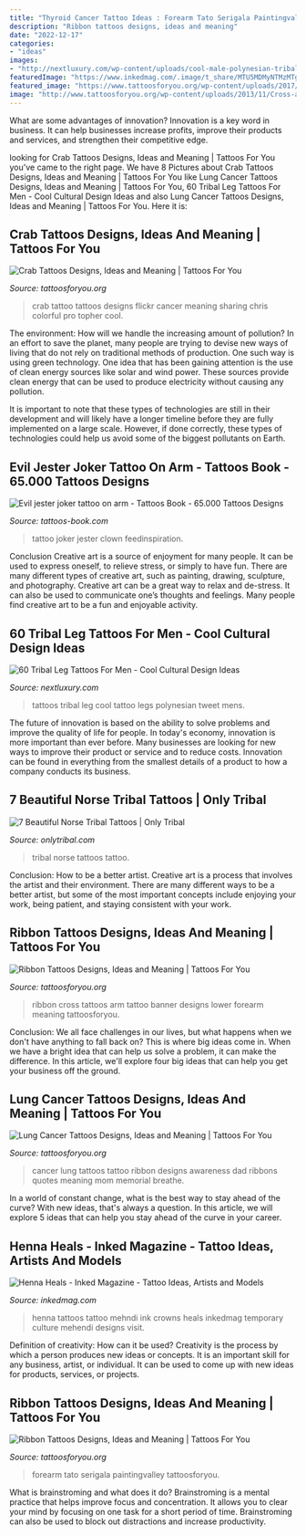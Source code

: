 ```yaml
---
title: "Thyroid Cancer Tattoo Ideas : Forearm Tato Serigala Paintingvalley Tattoosforyou"
description: "Ribbon tattoos designs, ideas and meaning"
date: "2022-12-17"
categories:
- "ideas"
images:
- "http://nextluxury.com/wp-content/uploads/cool-male-polynesian-tribal-tattoos-for-legs.jpg"
featuredImage: "https://www.inkedmag.com/.image/t_share/MTU5MDMyNTMzMTg0NDg5MjQw/henna_feature.jpg"
featured_image: "https://www.tattoosforyou.org/wp-content/uploads/2017/07/Tattoos-for-Lung-Cancer.jpg"
image: "http://www.tattoosforyou.org/wp-content/uploads/2013/11/Cross-and-Ribbon-Tattoo.jpg"
---
```



What are some advantages of innovation?
Innovation is a key word in business. It can help businesses increase profits, improve their products and services, and strengthen their competitive edge.

	

		
looking for Crab Tattoos Designs, Ideas and Meaning | Tattoos For You you've came to the right page. We have 8 Pictures about Crab Tattoos Designs, Ideas and Meaning | Tattoos For You like Lung Cancer Tattoos Designs, Ideas and Meaning | Tattoos For You, 60 Tribal Leg Tattoos For Men - Cool Cultural Design Ideas and also Lung Cancer Tattoos Designs, Ideas and Meaning | Tattoos For You. Here it is:
		
    
## Crab Tattoos Designs, Ideas And Meaning | Tattoos For You

<img loading=lazy src="https://www.tattoosforyou.org/wp-content/uploads/2016/03/Blue-Crab-Tattoos.jpg" onerror="this.onerror=null;this.src='https://tse1.mm.bing.net/th?id=OIP.9xjwIasEb1q03WMGD1-iDQHaE7&amp;pid=15.1';" alt="Crab Tattoos Designs, Ideas and Meaning | Tattoos For You">

_Source: tattoosforyou.org_

>crab tattoo tattoos designs flickr cancer meaning sharing chris colorful pro topher cool. 

	

The environment: How will we handle the increasing amount of pollution?
In an effort to save the planet, many people are trying to devise new ways of living that do not rely on traditional methods of production. One such way is using green technology. 
One idea that has been gaining attention is the use of clean energy sources like solar and wind power. These sources provide clean energy that can be used to produce electricity without causing any pollution. 

It is important to note that these types of technologies are still in their development and will likely have a longer timeline before they are fully implemented on a large scale. However, if done correctly, these types of technologies could help us avoid some of the biggest pollutants on Earth.

    
## Evil Jester Joker Tattoo On Arm - Tattoos Book - 65.000 Tattoos Designs

<img loading=lazy src="https://tattoos-book.com/wp-content/uploads/2016/02/evil-jester-joker-tattoo-on-arm.jpg" onerror="this.onerror=null;this.src='https://tse1.mm.bing.net/th?id=OIP.1Vcqm64Er_G_95LeZ4eRCQHaJ4&amp;pid=15.1';" alt="Evil jester joker tattoo on arm - Tattoos Book - 65.000 Tattoos Designs">

_Source: tattoos-book.com_

>tattoo joker jester clown feedinspiration. 

	

Conclusion
Creative art is a source of enjoyment for many people. It can be used to express oneself, to relieve stress, or simply to have fun. There are many different types of creative art, such as painting, drawing, sculpture, and photography.
Creative art can be a great way to relax and de-stress. It can also be used to communicate one’s thoughts and feelings. Many people find creative art to be a fun and enjoyable activity.

    
## 60 Tribal Leg Tattoos For Men - Cool Cultural Design Ideas

<img loading=lazy src="http://nextluxury.com/wp-content/uploads/cool-male-polynesian-tribal-tattoos-for-legs.jpg" onerror="this.onerror=null;this.src='https://tse4.mm.bing.net/th?id=OIP.vpjfin75swBpLiX1HoI9QQHaKU&amp;pid=15.1';" alt="60 Tribal Leg Tattoos For Men - Cool Cultural Design Ideas">

_Source: nextluxury.com_

>tattoos tribal leg cool tattoo legs polynesian tweet mens. 

	

The future of innovation is based on the ability to solve problems and improve the quality of life for people. In today's economy, innovation is more important than ever before. Many businesses are looking for new ways to improve their product or service and to reduce costs. Innovation can be found in everything from the smallest details of a product to how a company conducts its business.

    
## 7 Beautiful Norse Tribal Tattoos | Only Tribal

<img loading=lazy src="https://www.onlytribal.com/wp-content/uploads/2015/10/Norse-Tribal-Tattoo1.jpg" onerror="this.onerror=null;this.src='https://tse1.mm.bing.net/th?id=OIP.xFwY2uWb2Oy6_zqRUu-bnQHaKI&amp;pid=15.1';" alt="7 Beautiful Norse Tribal Tattoos | Only Tribal">

_Source: onlytribal.com_

>tribal norse tattoos tattoo. 

	

Conclusion: How to be a better artist.
Creative art is a process that involves the artist and their environment. There are many different ways to be a better artist, but some of the most important concepts include enjoying your work, being patient, and staying consistent with your work.

    
## Ribbon Tattoos Designs, Ideas And Meaning | Tattoos For You

<img loading=lazy src="http://www.tattoosforyou.org/wp-content/uploads/2013/11/Cross-and-Ribbon-Tattoo.jpg" onerror="this.onerror=null;this.src='https://tse4.mm.bing.net/th?id=OIP.vA4HF-f8kXQxbuPp09m4UgHaJ4&amp;pid=15.1';" alt="Ribbon Tattoos Designs, Ideas and Meaning | Tattoos For You">

_Source: tattoosforyou.org_

>ribbon cross tattoos arm tattoo banner designs lower forearm meaning tattoosforyou. 

	

Conclusion:
We all face challenges in our lives, but what happens when we don't have anything to fall back on? This is where big ideas come in. When we have a bright idea that can help us solve a problem, it can make the difference. In this article, we'll explore four big ideas that can help you get your business off the ground.

    
## Lung Cancer Tattoos Designs, Ideas And Meaning | Tattoos For You

<img loading=lazy src="https://www.tattoosforyou.org/wp-content/uploads/2017/07/Tattoos-for-Lung-Cancer.jpg" onerror="this.onerror=null;this.src='https://tse1.mm.bing.net/th?id=OIP.TQB-28VVSJqeuERSE6f70QHaJ3&amp;pid=15.1';" alt="Lung Cancer Tattoos Designs, Ideas and Meaning | Tattoos For You">

_Source: tattoosforyou.org_

>cancer lung tattoos tattoo ribbon designs awareness dad ribbons quotes meaning mom memorial breathe. 

	

In a world of constant change, what is the best way to stay ahead of the curve? With new ideas, that's always a question. In this article, we will explore 5 ideas that can help you stay ahead of the curve in your career.

    
## Henna Heals - Inked Magazine - Tattoo Ideas, Artists And Models

<img loading=lazy src="https://www.inkedmag.com/.image/t_share/MTU5MDMyNTMzMTg0NDg5MjQw/henna_feature.jpg" onerror="this.onerror=null;this.src='https://tse3.mm.bing.net/th?id=OIP.63v99psmbUjQFqoihrFb8QHaHY&amp;pid=15.1';" alt="Henna Heals - Inked Magazine - Tattoo Ideas, Artists and Models">

_Source: inkedmag.com_

>henna tattoos tattoo mehndi ink crowns heals inkedmag temporary culture mehendi designs visit. 

	

Definition of creativity: How can it be used?
Creativity is the process by which a person produces new ideas or concepts. It is an important skill for any business, artist, or individual. It can be used to come up with new ideas for products, services, or projects.

    
## Ribbon Tattoos Designs, Ideas And Meaning | Tattoos For You

<img loading=lazy src="https://www.tattoosforyou.org/wp-content/uploads/2013/11/Cross-and-Ribbon-Tattoo-768x1024.jpg" onerror="this.onerror=null;this.src='https://tse3.mm.bing.net/th?id=OIP.zlbMXVphb6Vc8D5igDWniQHaJ4&amp;pid=15.1';" alt="Ribbon Tattoos Designs, Ideas and Meaning | Tattoos For You">

_Source: tattoosforyou.org_

>forearm tato serigala paintingvalley tattoosforyou. 

	

What is brainstroming and what does it do?
Brainstroming is a mental practice that helps improve focus and concentration. It allows you to clear your mind by focusing on one task for a short period of time. Brainstroming can also be used to block out distractions and increase productivity.

